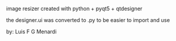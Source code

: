 image resizer created with python + pyqt5 + qtdesigner

the designer.ui was converted to .py to be easier to import and use

by: Luis F G Menardi